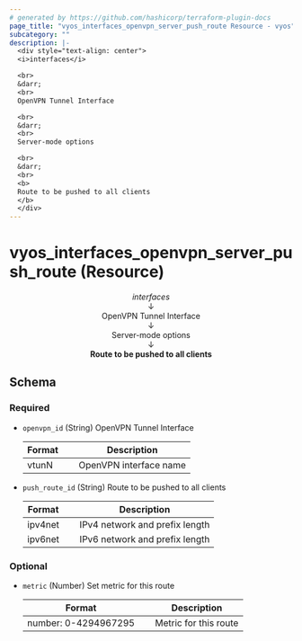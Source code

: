 ```yaml
---
# generated by https://github.com/hashicorp/terraform-plugin-docs
page_title: "vyos_interfaces_openvpn_server_push_route Resource - vyos"
subcategory: ""
description: |-
  <div style="text-align: center">
  <i>interfaces</i>

  <br>
  &darr;
  <br>
  OpenVPN Tunnel Interface

  <br>
  &darr;
  <br>
  Server-mode options

  <br>
  &darr;
  <br>
  <b>
  Route to be pushed to all clients
  </b>
  </div>
---
```


# vyos_interfaces_openvpn_server_push_route (Resource)

<div style="text-align: center">
<i>interfaces</i>

<br>
&darr;
<br>
OpenVPN Tunnel Interface

<br>
&darr;
<br>
Server-mode options

<br>
&darr;
<br>
<b>
Route to be pushed to all clients
</b>
</div>



<!-- schema generated by tfplugindocs -->
## Schema

### Required

- `openvpn_id` (String) OpenVPN Tunnel Interface

    |  Format &emsp; | Description  |
    |----------|---------------|
    |  vtunN  &emsp; |  OpenVPN interface name  |
- `push_route_id` (String) Route to be pushed to all clients

    |  Format &emsp; | Description  |
    |----------|---------------|
    |  ipv4net  &emsp; |  IPv4 network and prefix length  |
    |  ipv6net  &emsp; |  IPv6 network and prefix length  |

### Optional

- `metric` (Number) Set metric for this route

    |  Format &emsp; | Description  |
    |----------|---------------|
    |  number: 0-4294967295  &emsp; |  Metric for this route  |
